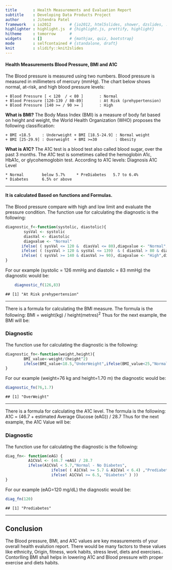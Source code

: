 ```yaml
---
title       : Health Measurements and Evaluation Report
subtitle    : Developing Data Products Project
author      : Jitendra Patel
framework   : io2012        # {io2012, html5slides, shower, dzslides, ...}
highlighter : highlight.js  # {highlight.js, prettify, highlight}
hitheme     : tomorrow      # 
widgets     : []            # {mathjax, quiz, bootstrap}
mode        : selfcontained # {standalone, draft}
knit        : slidify::knit2slides
---
```

#### Health Measurements Blood Pressure, BMI and A1C
The Blood pressure is measured using two numbers. Blood pressure is measured in millimeters of mercury (mmHg). The chart below shows normal, at-risk, and high blood pressure levels:

    + Blood Pressure [ < 120  / < 80 ]       : Normal
    + Blood Pressure [120-139 / 80-89]       : At Risk (prehypertension)
    + Blood Pressure [140 >= / 90 >= ]       : High
**What is BMI?**
The Body Mass Index (BMI) is a measure of body fat based on height and weight, the World Health Organization (WHO) proposes the following classification:

    + BMI <18.5     : Underweight + BMI [18.5-24.9] : Normal weight
    + BMI [25-29.9] : Overweight  + BMI >=30        : Obesity
 **What is A1C?**
The A1C test is a blood test also called blood sugar, over the past 3 months. The A1C test is sometimes called the hemoglobin A1c, HbA1c, or glycohemoglobin test. According to A1C levels: Diagnosis       A1C Level 
   
    * Normal        below 5.7%     * PreDiabetes   5.7 to 6.4% 
    * Diabetes      6.5% or above

--- 
#### It is calculated Based on functions and Formulas.
The Blood pressure compare with high and low limit and evaluate the pressure condition.
The function use for calculating the diagnostic is the following:


```r
diagnostic_f<-function(systolic, diastolic){
        sysVal <- systolic 
        diasVal <- diastolic
        diagvalue <- "Normal"
       ifelse( ( sysVal <= 120 &  diasVal <= 80),diagvalue <- "Normal", 
       ifelse( ( (sysVal > 120 & sysVal <= 139)  & ( diasVal > 80 & diasVal <=89) ), diagvalue <- "At Risk prehypertension",
       ifelse( ( sysVal >= 140 & diasVal >= 90), diagvalue <- "High",diagvalue <- "Abnormal" ) ) )
}
```

For our example (systolic = 126 mmHg and diastolic =  83 mmHg) the diagnostic would be:

```r
    diagnostic_f(126,83)
```

```
## [1] "At Risk prehypertension"
```

---
There is a formula for calculating the BMI measure. The formula is the following:
BMI = weight(kg) / height(metres)$^2$
Thus for the next example, the BMI will be:
### Diagnostic
The function use for calculating the diagnostic is the following:

```r
diagnostic_fn<-function(weight,height){
        BMI_value<-weight/(height^2)
        ifelse(BMI_value<18.5,"UnderWeight",ifelse(BMI_value<25,"Normal Weight",ifelse(BMI_value<30,"OverWeight","Obesity")))
}
```

For our example (weight=76 kg and height=1.70 m) the diagnostic would be:

```r
diagnostic_fn(76,1.7)
```

```
## [1] "OverWeight"
```

---
There is a formula for calculating the A1C level. The formula is the following:
A1C = (46.7 + estimated Average Glucose (eAG)) / 28.7
Thus for the next example, the A1C Value will be:
### Diagnostic
The function use for calculating the diagnostic is the following:

```r
diag_fn<- function(eAG) {
          A1CVal <- (46.7 +eAG) / 28.7
          ifelse(A1CVal < 5.7,"Normal - No Diabetes",
                    ifelse( ( A1CVal >= 5.7 & A1CVal < 6.4) ,"Prediabetes", 
                    ifelse( A1CVal >= 6.5, "Diabetes" ) ))
}
```

For our example (eAG=120 mg/dL) the diagnostic would be:

```r
diag_fn(120)
```

```
## [1] "Prediabetes"
```

---
## Conclusion
The Blood pressure, BMI, and A1C values are key measurements of your overall health evalution report. There would be many factors to these values like ethnicity, Origin, fitness, work habits, stress level, diets and exercises..
Contorlling BMI shall helps in lowering A1C and Blood pressure with proper exercise and diets habits.
